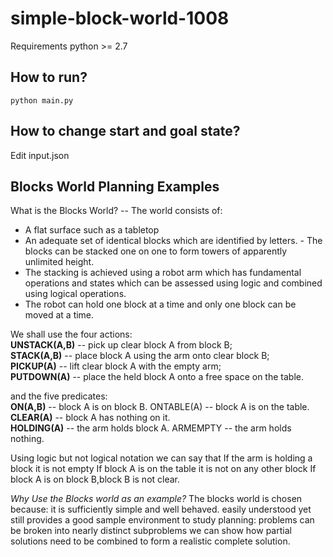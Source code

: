 
# simple-block-world-1008
Requirements 
python >= 2.7

## How to run?

    python main.py

## How to change start and goal state?
Edit input.json

## Blocks World Planning Examples

What is the Blocks World? -- The world consists of:
- A flat surface such as a tabletop 
- An adequate set of identical blocks which are identified by letters. - The blocks can be stacked one on one to form towers of apparently unlimited height. 
- The stacking is achieved using a robot arm which has fundamental operations and states which can be assessed using logic and combined using logical operations. 
- The robot can hold one block at a time and only one block can be moved at a time.

We shall use the four actions:  
**UNSTACK(A,B)** -- pick up clear block A from block B;  
**STACK(A,B)** -- place block A using the arm onto clear block B;  
**PICKUP(A)** -- lift clear block A with the empty arm;  
**PUTDOWN(A)** -- place the held block A onto a free space on the table.  

and the five predicates:  
**ON(A,B)** -- block A is on block B. ONTABLE(A) -- block A is on the table.  
**CLEAR(A)** -- block A has nothing on it.  
**HOLDING(A)** -- the arm holds block A. ARMEMPTY -- the arm holds nothing.  
  
Using logic but not logical notation we can say that If the arm is holding a block it is not empty If block A is on the table it is not on any other block If block A is on block B,block B is not clear.

*Why Use the Blocks world as an example?*
The blocks world is chosen because:
it is sufficiently simple and well behaved. easily understood yet still provides a good sample environment to study planning: problems can be broken into nearly distinct subproblems we can show how partial solutions need to be combined to form a realistic complete solution.
